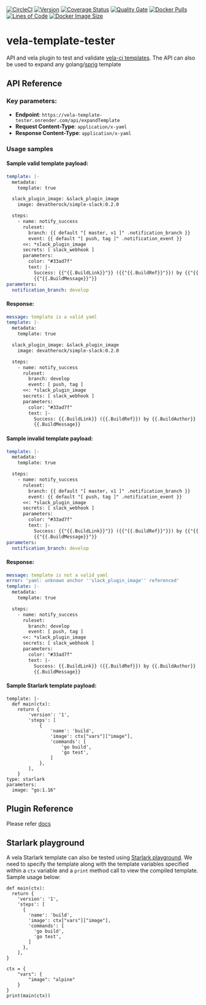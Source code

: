 [![CircleCI](https://circleci.com/gh/devatherock/vela-template-tester.svg?style=svg)](https://circleci.com/gh/devatherock/vela-template-tester)
[![Version](https://img.shields.io/docker/v/devatherock/vela-template-tester?sort=semver)](https://hub.docker.com/r/devatherock/vela-template-tester/)
[![Coverage Status](https://coveralls.io/repos/github/devatherock/vela-template-tester/badge.svg?branch=master)](https://coveralls.io/github/devatherock/vela-template-tester?branch=master)
[![Quality Gate](https://sonarcloud.io/api/project_badges/measure?project=vela-template-tester&metric=alert_status)](https://sonarcloud.io/component_measures?id=vela-template-tester&metric=alert_status&view=list)
[![Docker Pulls](https://img.shields.io/docker/pulls/devatherock/vela-template-tester.svg)](https://hub.docker.com/r/devatherock/vela-template-tester/)
[![Lines of Code](https://sonarcloud.io/api/project_badges/measure?project=vela-template-tester&metric=ncloc)](https://sonarcloud.io/component_measures?id=vela-template-tester&metric=ncloc)
[![Docker Image Size](https://img.shields.io/docker/image-size/devatherock/vela-template-tester.svg?sort=date)](https://hub.docker.com/r/devatherock/vela-template-tester/)
# vela-template-tester
API and vela plugin to test and validate [vela-ci templates](https://go-vela.github.io/docs/templates/overview/). The API can also be used to expand any golang/[sprig](https://github.com/Masterminds/sprig) template

## API Reference
### Key parameters:
- **Endpoint**: `https://vela-template-tester.onrender.com/api/expandTemplate`
- **Request Content-Type**: `application/x-yaml`
- **Response Content-Type**: `application/x-yaml`

### Usage samples
#### Sample valid template payload:

```yaml
template: |-
  metadata:
    template: true

  slack_plugin_image: &slack_plugin_image
    image: devatherock/simple-slack:0.2.0

  steps:
    - name: notify_success
      ruleset:
        branch: {{ default "[ master, v1 ]" .notification_branch }}
        event: {{ default "[ push, tag ]" .notification_event }}
      <<: *slack_plugin_image
      secrets: [ slack_webhook ]
      parameters:
        color: "#33ad7f"
        text: |-
          Success: {{"{{.BuildLink}}"}} ({{"{{.BuildRef}}"}}) by {{"{{.BuildAuthor}}"}}
          {{"{{.BuildMessage}}"}}
parameters:
  notification_branch: develop
```

#### Response:

```yaml
message: template is a valid yaml
template: |-
  metadata:
    template: true

  slack_plugin_image: &slack_plugin_image
    image: devatherock/simple-slack:0.2.0

  steps:
    - name: notify_success
      ruleset:
        branch: develop
        event: [ push, tag ]
      <<: *slack_plugin_image
      secrets: [ slack_webhook ]
      parameters:
        color: "#33ad7f"
        text: |-
          Success: {{.BuildLink}} ({{.BuildRef}}) by {{.BuildAuthor}}
          {{.BuildMessage}}
```

#### Sample invalid template payload:

```yaml
template: |-
  metadata:
    template: true

  steps:
    - name: notify_success
      ruleset:
        branch: {{ default "[ master, v1 ]" .notification_branch }}
        event: {{ default "[ push, tag ]" .notification_event }}
      <<: *slack_plugin_image
      secrets: [ slack_webhook ]
      parameters:
        color: "#33ad7f"
        text: |-
          Success: {{"{{.BuildLink}}"}} ({{"{{.BuildRef}}"}}) by {{"{{.BuildAuthor}}"}}
          {{"{{.BuildMessage}}"}}
parameters:
  notification_branch: develop
```

#### Response:

```yaml
message: template is not a valid yaml
error: 'yaml: unknown anchor ''slack_plugin_image'' referenced'
template: |-
  metadata:
    template: true

  steps:
    - name: notify_success
      ruleset:
        branch: develop
        event: [ push, tag ]
      <<: *slack_plugin_image
      secrets: [ slack_webhook ]
      parameters:
        color: "#33ad7f"
        text: |-
          Success: {{.BuildLink}} ({{.BuildRef}}) by {{.BuildAuthor}}
          {{.BuildMessage}}
```

#### Sample Starlark template payload:

```
template: |-
  def main(ctx):
    return {
        'version': '1',
        'steps': [
            {
                'name': 'build',
                'image': ctx["vars"]["image"],
                'commands': [
                    'go build',
                    'go test',
                ]
            },
        ],
    }
type: starlark    
parameters:
  image: "go:1.16"
```

## Plugin Reference
Please refer [docs](DOCS.md)

## Starlark playground

A vela Starlark template can also be tested using [Starlark playground](https://starpg.onrender.com). We need to specify the template along with the template variables specified within a `ctx` variable and a `print` method call to view the compiled template. Sample usage below:

```
def main(ctx):
  return {
    'version': '1',
    'steps': [
      {
        'name': 'build',
        'image': ctx["vars"]["image"],
        'commands': [
          'go build',
          'go test',
        ]
      },
    ],
}

ctx = {
	"vars": {
		"image": "alpine"
	}
}
print(main(ctx))
```
